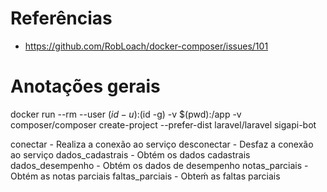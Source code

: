 
# Referências

- https://github.com/RobLoach/docker-composer/issues/101

# Anotações gerais

docker run --rm --user $(id -u):$(id -g) -v $(pwd):/app -v composer/composer create-project --prefer-dist laravel/laravel sigapi-bot

conectar - Realiza a conexão ao serviço
desconectar - Desfaz a conexão ao serviço
dados_cadastrais - Obtém os dados cadastrais
dados_desempenho - Obtém os dados de desempenho
notas_parciais - Obtém as notas parciais
faltas_parciais - Obteḿ as faltas parciais
